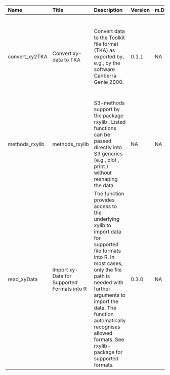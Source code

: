 

| Name           | Title                                       | Description                                                                                                                                                                                                                                                                                        | Version | m.Date | m.Time | Author                                                                                                                                                         | Citation                                                                                                                                                                                                                                                        |
|:---------------|:--------------------------------------------|:---------------------------------------------------------------------------------------------------------------------------------------------------------------------------------------------------------------------------------------------------------------------------------------------------|:--------|:-------|:-------|:---------------------------------------------------------------------------------------------------------------------------------------------------------------|:----------------------------------------------------------------------------------------------------------------------------------------------------------------------------------------------------------------------------------------------------------------|
| convert_xy2TKA | Convert xy-data to TKA                      | Convert data to the Toolkit file format (TKA) as exported by, e.g., by the software Canberra Genie 2000.                                                                                                                                                                                           | 0.1.1   | NA     | NA     | Sebastian Kreutzer, Institute of Geography, Universität Heidelberg, Germany -                                                                               | Kreutzer, S., 2023. convert_xy2TKA(): Convert xy-data to TKA. Function version 0.1.1. In: Kreutzer, S., Friedrich, J., 2023. rxylib: Import XY-Data into R . R package version 0.2.10.9000-66. https://github.com/R-Lum/rxylib                                  |
| methods_rxylib | methods_rxylib                              | S3-methods support by the package  rxylib . Listed functions can be passed directly into S3 generics (e.g.,  plot ,  print ) without reshaping the data.                                                                                                                                           | NA      | NA     | NA     | NA                                                                                                                                                             | NA                                                                                                                                                                                                                                                              |
| read_xyData    | Import xy-Data for Supported Formats into R | The function provides access to the underlying  xylib  to import data for supported file formats into R. In most cases, only the file path is needed with further arguments to import the data. The function automatically recognises allowed formats. See  rxylib-package  for supported formats. | 0.3.0   | NA     | NA     | Sebastian Kreutzer, Institute of Geography, Ruprecht-Karl-University of Heidelberg (Germany), Johannes Friedrich, -  University of Bayreuth (Germany) -  | Kreutzer, S., Friedrich, J., 2023. read_xyData(): Import xy-Data for Supported Formats into R. Function version 0.3.0. In: Kreutzer, S., Friedrich, J., 2023. rxylib: Import XY-Data into R . R package version 0.2.10.9000-66. https://github.com/R-Lum/rxylib |

